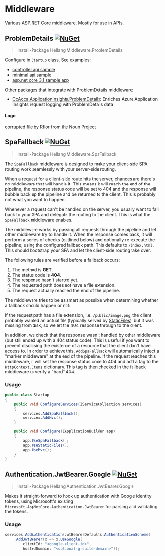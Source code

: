 # Middleware

Various ASP.NET Core middleware. Mostly for use in APIs.

## ProblemDetails [![NuGet](https://img.shields.io/nuget/v/Hellang.Middleware.ProblemDetails.svg)](https://www.nuget.org/packages/Hellang.Middleware.ProblemDetails)

> Install-Package Hellang.Middleware.ProblemDetails

Configure in `Startup` class. See examples:

* [controller api sample](samples/ProblemDetails.Sample/Program.cs)
* [minimal api sample](samples/ProblemDetails.MinimalApiSample/Program.cs)
* [asp.net core 3.1 sample app](https://github.com/christianacca/ProblemDetailsDemo)

Other packages that integrate with ProblemDetails middleware:

* [CcAcca.ApplicationInsights.ProblemDetails](https://www.nuget.org/packages/CcAcca.ApplicationInsights.ProblemDetails): Enriches Azure Application Insights request logging with ProblemDetails data

#### Logo

corrupted file by Rflor from the Noun Project

## SpaFallback [![NuGet](https://img.shields.io/nuget/v/Hellang.Middleware.SpaFallback.svg)](https://www.nuget.org/packages/Hellang.Middleware.SpaFallback)

> Install-Package Hellang.Middleware.SpaFallback

The `SpaFallback` middleware is designed to make your client-side SPA routing work seamlessly with your server-side routing.

When a request for a client-side route hits the server, chances are there's no middleware that will handle it. This means it will reach the end of the pipeline, the response status code will be set to 404 and the response will bubble back up the pipeline and be returned to the client. This is probably not what you want to happen.

Whenever a request can't be handled on the server, you usually want to fall back to your SPA and delegate the routing to the client. This is what the `SpaFallback` middleware enables.

The middleware works by passing all requests through the pipeline and let other middleware try to handle it. When the response comes back, it will perform a series of checks (outlined below) and optionally re-execute the pipeline, using the configured fallback path. This defaults to `/index.html`. This should bootstrap your SPA and let the client-side routing take over.

The following rules are verified before a fallback occurs:

 1. The method is **GET**.
 1. The status code is **404**.
 1. The response hasn't started yet.
 1. The requested path does not have a file extension.
 1. The request actually reached the end of the pipeline.

The middleware tries to be as smart as possible when determining whether a fallback should happen or not:

If the request path has a file extension, i.e. `/public/image.png`, the client probably wanted an actual file (typically served by [StaticFiles](https://github.com/aspnet/StaticFiles)), but it was missing from disk, so we let the 404 response through to the client.

In addition, we check that the response wasn't handled by other middleware (but still ended up with a 404 status code). This is useful if you want to prevent disclosing the existence of a resource that the client don't have access to. In order to achieve this, `AddSpaFallback` will automatically inject a "marker middleware" at the end of the pipeline. If the request reaches this middleware, it will set the response status code to 404 and add a tag to the `HttpContext.Items` dictionary. This tag is then checked in the fallback middleware to verify a "hard" 404.

### Usage

```csharp
public class Startup
{
    public void ConfigureServices(IServiceCollection services)
    {
        services.AddSpaFallback();
        services.AddMvc();
    }

    public void Configure(IApplicationBuilder app)
    {
        app.UseSpaFallback();
        app.UseStaticFiles();
        app.UseMvc();
    }
}
```

## Authentication.JwtBearer.Google [![NuGet](https://img.shields.io/nuget/v/Hellang.Authentication.JwtBearer.Google.svg)](https://www.nuget.org/packages/Hellang.Authentication.JwtBearer.Google)
                                  
> Install-Package Hellang.Authentication.JwtBearer.Google

Makes it straight-forward to hook up authentication with Google identity tokens, using Microsoft's existing `Microsoft.AspNetCore.Authentication.JwtBearer` for parsing and validating the tokens.

### Usage

````csharp
services.AddAuthentication(JwtBearerDefaults.AuthenticationScheme)
    .AddJwtBearer(x => x.UseGoogle(
        clientId: "<google-client-id>",
        hostedDomain: "<optional-g-suite-domain>"));
````